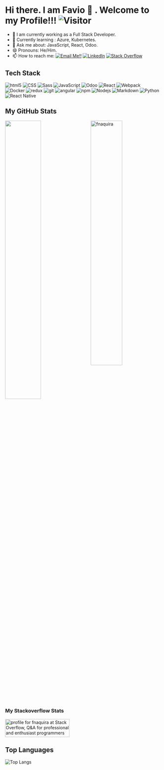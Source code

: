 # Hi there. I am Favio 👋 . Welcome to my Profile!!!   ![Visitor](https://visitor-badge.laobi.icu/badge?page_id=fnaquira.repoName)

- 🔭 I am currently working as a Full Stack Developer.
- 🌱 Currently learning : Azure, Kubernetes.
- 💬 Ask me about: JavaScript, React, Odoo.
- 😄 Pronouns: He/Him.
- 📫 How to reach me: <a href="mailto:fnaquiravargas@gmail.com">![Email Me!!](https://img.shields.io/badge/Gmail-D14836?style=for-the-badge&logo=gmail&logoColor=white)</a> <a href="https://www.linkedin.com/in/favio-náquira-vargas-1b800532/">![LinkedIn](https://img.shields.io/badge/LinkedIn-0077B5?style=for-the-badge&logo=linkedin&logoColor=white)</a> <a href="https://stackoverflow.com/users/1216885/fnaquira?tab=profile"><img alt="Stack Overflow" src="https://img.shields.io/badge/-Stack%20Overflow-FE7A16?style=for-the-badge&logo=stack-overflow&logoColor=white"></a>

<!--
**fnaquira/fnaquira** is a ✨ _special_ ✨ repository because its `README.md` (this file) appears on your GitHub profile.

Here are some ideas to get you started:

- 🔭 I’m currently working on ...
- 🌱 I’m currently learning ...
- 👯 I’m looking to collaborate on ...
- 🤔 I’m looking for help with ...
- 💬 Ask me about ...
- 📫 How to reach me: ...
- 😄 Pronouns: ...
- ⚡ Fun fact: ...
-->
## Tech Stack
<p>
  <img alt="html5" src="https://img.shields.io/badge/-HTML5-E34F26?style=flat-square&logo=html5&logoColor=white" />
  <img alt="CSS" src="https://img.shields.io/badge/CSS%20-%231572B6.svg?style=flat-square&logo=css3&logoColor=white" />
  <img alt="Sass" src="https://img.shields.io/badge/-Sass-CC6699?style=flat-square&logo=sass&logoColor=white" />
  <img alt="JavaScript" src="https://img.shields.io/badge/JavaScript%20-%23F7DF1E.svg?style=flat-square&logo=javascript&logoColor=black" />
  <img alt="Odoo" src="https://img.shields.io/badge/Odoo%20-%23FF0000.svg?style=flat-square&logo=odoo&logoColor=white">
  <img alt="React" src="https://img.shields.io/badge/-React-45b8d8?style=flat-square&logo=react&logoColor=white" />
  <img alt="Webpack" src="https://img.shields.io/badge/-Webpack-8DD6F9?style=flat-square&logo=webpack&logoColor=white" /> 
  <img alt="Docker" src="https://img.shields.io/badge/-Docker-46a2f1?style=flat-square&logo=docker&logoColor=white" />
  <img alt="redux" src="https://img.shields.io/badge/-Redux-764ABC?style=flat-square&logo=redux&logoColor=white" />
  <img alt="git" src="https://img.shields.io/badge/-Git-F05032?style=flat-square&logo=git&logoColor=white" />
  <img alt="angular" src="https://img.shields.io/badge/-Angular-DD0031?style=flat-square&logo=angular&logoColor=white" />
  <img alt="npm" src="https://img.shields.io/badge/-NPM-CB3837?style=flat-square&logo=npm&logoColor=white" />
  <img alt="Nodejs" src="https://img.shields.io/badge/-Nodejs-43853d?style=flat-square&logo=Node.js&logoColor=white" />
  <img alt="Markdown" src="https://img.shields.io/badge/Markdown-%23000000.svg?style=flat-square&logo=markdown&logoColor=white" />
  <img alt="Python" src="https://img.shields.io/badge/Python%20-%2314354C.svg?style=flat-square&logo=python&logoColor=white" />
  <img alt="React Native" src="https://img.shields.io/badge/-ReactNative-E8E8E8?style=flat-square&logo=react-native&logoColor=black" />
</p>

## My GitHub Stats

 <img src="https://github-readme-stats.vercel.app/api?username=fnaquira&show_icons=true&theme=gotham" alt="fnaquira" width="45%" align="right"/>
 <img  src="https://github-readme-streak-stats.herokuapp.com/?user=fnaquira&theme=dark" width="48%" >
 
### My Stackoverflow Stats

<a href="https://stackoverflow.com/users/1216885/fnaquira"><img src="https://stackoverflow.com/users/flair/1216885.png" width="208" height="58" alt="profile for fnaquira at Stack Overflow, Q&amp;A for professional and enthusiast programmers" title="profile for fnaquira at Stack Overflow, Q&amp;A for professional and enthusiast programmers"></a>

  
  
## Top Languages
  
  ![Top Langs](https://github-readme-stats.vercel.app/api/top-langs/?username=fnaquira&layout=compact)
  
